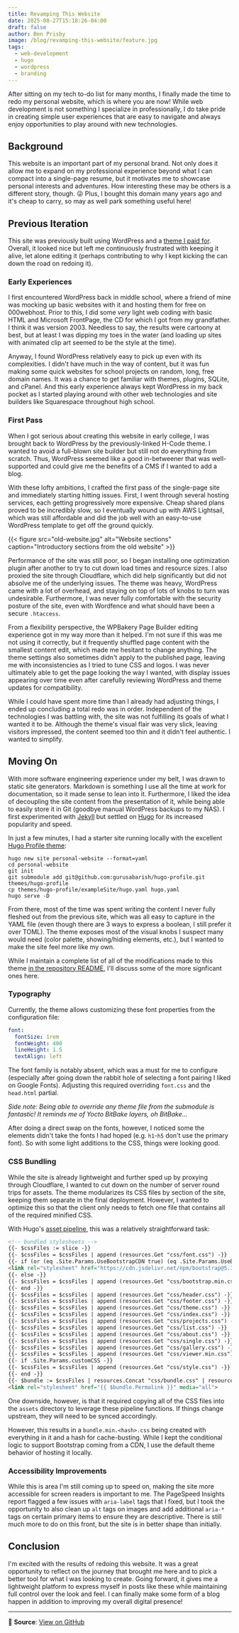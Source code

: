 ```yaml
---
title: Revamping This Website
date: 2025-08-27T15:18:26-04:00
draft: false
author: Ben Prisby
image: /blog/revamping-this-website/feature.jpg
tags:
  - web-development
  - hugo
  - wordpress
  - branding
---
```

After sitting on my tech to-do list for many months, I finally made the time to redo my personal website, which is where
you are now! While web development is not something I specialize in professionally, I do take pride in creating simple
user experiences that are easy to navigate and always enjoy opportunities to play around with new technologies.

## Background

This website is an important part of my personal brand. Not only does it allow me to expand on my professional
experience beyond what I can compact into a single-page resume, but it motivates me to showcase personal interests and
adventures. How interesting these may be others is a different story, though. 😜 Plus, I bought this domain many years
ago and it's cheap to carry, so may as well park something useful here!

## Previous Iteration

This site was previously built using WordPress and a [theme I paid for](https://hcode.themezaa.com). Overall, it looked
nice but left me continuously frustrated with keeping it alive, let alone editing it (perhaps contributing to why I kept
kicking the can down the road on redoing it).

### Early Experiences

I first encountered WordPress back in middle school, where a friend of mine was mocking up basic websites with it and
hosting them for free on 000webhost. Prior to this, I did some *very* light web coding with basic HTML and Microsoft
FrontPage, the CD for which I got from my grandfather. I think it was version 2003. Needless to say, the results were
cartoony at best, but at least I was dipping my toes in the water (and loading up sites with animated clip art seemed to
be the style at the time).

Anyway, I found WordPress relatively easy to pick up even with its complexities. I didn't have much in the way of
content, but it was fun making some quick websites for school projects on random, long, free domain names. It was a
chance to get familiar with themes, plugins, SQLite, and cPanel. And this early experience always kept WordPress in my
back pocket as I started playing around with other web technologies and site builders like Squarespace throughout high
school.

### First Pass

When I got serious about creating this website in early college, I was brought back to WordPress by the
previously-linked H-Code theme. I wanted to avoid a full-blown site builder but still not do everything from scratch.
Thus, WordPress seemed like a good in-betweener that was well-supported and could give me the benefits of a CMS if I
wanted to add a blog.

With these lofty ambitions, I crafted the first pass of the single-page site and immediately starting hitting issues.
First, I went through several hosting services, each getting progressively more expensive. Cheap shared plans proved to
be incredibly slow, so I eventually wound up with AWS Lightsail, which was still affordable and did the job well with an
easy-to-use WordPress template to get off the ground quickly.

{{< figure src="old-website.jpg" alt="Website sections" caption="Introductory sections from the old website" >}}

Performance of the site was still poor, so I began installing one optimization plugin after another to try to cut down
load times and resource sizes. I also proxied the site through Cloudflare, which did help significantly but did not
absolve me of the underlying issues. The theme was heavy, WordPress came with a lot of overhead, and staying on top of
lots of knobs to turn was undesirable. Furthermore, I was never fully comfortable with the security posture of the site,
even with Wordfence and what should have been a secure `.htaccess`.

From a flexibility perspective, the WPBakery Page Builder editing experience got in my way more than it helped. I'm not
sure if this was me not using it correctly, but it frequently shuffled page content with the smallest content edit,
which made me hesitant to change anything. The theme settings also sometimes didn't apply to the published page,
leaving me with inconsistencies as I tried to tune CSS and logos. I was never ultimately able to get the page looking
the way I wanted, with display issues appearing over time even after carefully reviewing WordPress and theme updates for
compatibility.

While I could have spent more time than I already had adjusting things, I ended up concluding a total redo was in order.
Independent of the technologies I was battling with, the site was not fulfilling its goals of what I wanted it to be.
Although the theme's visual flair was very slick, leaving visitors impressed, the content seemed too thin and it didn't
feel authentic. I wanted to simplify.

## Moving On

With more software engineering experience under my belt, I was drawn to static site generators. Markdown is
something I use all the time at work for documentation, so it made sense to lean into it. Furthermore, I liked the idea
of decoupling the site content from the presentation of it, while being able to easily store it in Git (goodbye manual
WordPress backups to my NAS). I first experimented with [Jekyll](https://jekyllrb.com) but settled on
[Hugo](https://gohugo.io) for its increased popularity and speed.

In just a few minutes, I had a starter site running locally with the excellent
[Hugo Profile theme](https://github.com/gurusabarish/hugo-profile):

```shell
hugo new site personal-website --format=yaml
cd personal-website
git init
git submodule add git@github.com:gurusabarish/hugo-profile.git themes/hugo-profile
cp themes/hugo-profile/exampleSite/hugo.yaml hugo.yaml
hugo serve -D
```

From there, most of the time was spent writing the content I never fully fleshed out from the previous site, which was
all easy to capture in the YAML file (even though there are 3 ways to express a boolean, I still prefer it over TOML).
The theme exposes most of the visual knobs I suspect many would need (color palette, showing/hiding elements, etc.), but
I wanted to make the site feel more like my own.

While I maintain a complete list of all of the modifications made to this theme
[in the repository README](https://github.com/benprisby/personal-website?tab=readme-ov-file#-theme-modifications), I'll
discuss some of the more signficant ones here.

### Typography

Currently, the theme allows customizing these font properties from the configuration file:

```yaml
font:
  fontSize: 1rem
  fontWeight: 400
  lineHeight: 1.5
  textAlign: left
```

The font family is notably absent, which was a must for me to configure (especially after going down the rabbit hole of
selecting a font pairing I liked on Google Fonts). Adjusting this required overriding `font.css` and the `head.html`
partial.

*Side note: Being able to override any theme file from the submodule is fantastic! It reminds me of Yocto BitBake
layers, oh BitBake...*

After doing a direct swap on the fonts, however, I noticed some the elements didn't take the fonts I had hoped (e.g.
`h1`-`h5` don't use the primary font). So with some light additions to the CSS, things were looking good.

### CSS Bundling

While the site is already lightweight and further sped up by proxying through Cloudflare, I wanted to cut down on the
number of server round trips for assets. The theme modularizes its CSS files by section of the site, keeping them
separate in the final deployment. However, I wanted to optimize this so that the client only needs to fetch one file
that contains all of the required minified CSS.

With Hugo's [asset pipeline](https://gohugo.io/hugo-pipes/), this was a relatively straightforward task:

```html
<!-- bundled stylesheets -->
{{- $cssFiles := slice -}}
{{- $cssFiles = $cssFiles | append (resources.Get "css/font.css") -}}
{{- if (or (eq .Site.Params.UseBootstrapCDN true) (eq .Site.Params.UseBootstrapCDN "css")) -}}
<link rel="stylesheet" href="https://cdn.jsdelivr.net/npm/bootstrap@5.1.3/dist/css/bootstrap.min.css" integrity="sha384-1BmE4kWBq78iYhFldvKuhfTAU6auU8tT94WrHftjDbrCEXSU1oBoqyl2QvZ6jIW3" crossorigin="anonymous">
{{- else -}}
{{- $cssFiles = $cssFiles | append (resources.Get "css/bootstrap.min.css") -}}
{{- end -}}
{{- $cssFiles = $cssFiles | append (resources.Get "css/header.css") -}}
{{- $cssFiles = $cssFiles | append (resources.Get "css/footer.css") -}}
{{- $cssFiles = $cssFiles | append (resources.Get "css/theme.css") -}}
{{- $cssFiles = $cssFiles | append (resources.Get "css/index.css") -}}
{{- $cssFiles = $cssFiles | append (resources.Get "css/projects.css") -}}
{{- $cssFiles = $cssFiles | append (resources.Get "css/list.css") -}}
{{- $cssFiles = $cssFiles | append (resources.Get "css/about.css") -}}
{{- $cssFiles = $cssFiles | append (resources.Get "css/single.css") -}}
{{- $cssFiles = $cssFiles | append (resources.Get "css/gallery.css") -}}
{{- $cssFiles = $cssFiles | append (resources.Get "css/viewer.min.css") -}}
{{- if .Site.Params.customCSS -}}
{{- $cssFiles = $cssFiles | append (resources.Get "css/style.css") -}}
{{- end -}}
{{- $bundle := $cssFiles | resources.Concat "css/bundle.css" | resources.Minify | resources.Fingerprint -}}
<link rel="stylesheet" href="{{ $bundle.Permalink }}" media="all">
```

One downside, however, is that it required copying all of the CSS files into the `assets` directory to leverage these
pipeline functions. If things change upstream, they will need to be synced accordingly.

However, this results in a `bundle.min.<hash>.css` being created with everything in it and a hash for cache-busting.
While I kept the conditional logic to support Bootstrap coming from a CDN, I use the default theme behavior of hosting
it locally.

### Accessibility Improvements

While this is area I'm still coming up to speed on, making the site more accessible for screen readers is important to
me. The PageSpeed Insights report flagged a few issues with `aria-label` tags that I fixed, but I took the opportunity
to also clean up `alt` tags on images and add additional `aria-*` tags on certain primary items to ensure they are
descriptive. There is still much more to do on this front, but the site is in better shape than initially.

## Conclusion

I'm excited with the results of redoing this website. It was a great opportunity to reflect on the journey that brought
me here and to pick a better tool for what I was looking to create. Going forward, it gives me a lightweight platform to
express myself in posts like these while maintaining full control over the look and feel. I can finally make some form
of a blog happen in addition to improving my overall digital presence!

---

📁 **Source**: [View on GitHub](https://github.com/benprisby/personal-website)
